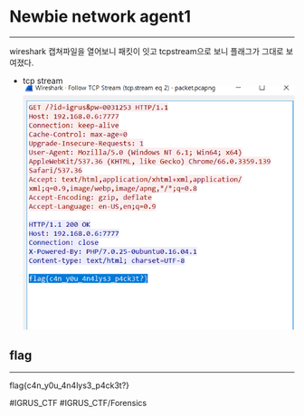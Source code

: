 # Newbie network agent1
- - - -

wireshark 캡쳐파일을 열어보니 패킷이 잇고 tcpstream으로 보니 플래그가 그대로 보여졌다.

* tcp stream
![](Newbie%20network%20agent1/%E1%84%8F%E1%85%A2%E1%86%B8%E1%84%8E%E1%85%A5.png)


## flag
- - - -
flag{c4n_y0u_4n4lys3_p4ck3t?}



#IGRUS_CTF #IGRUS_CTF/Forensics